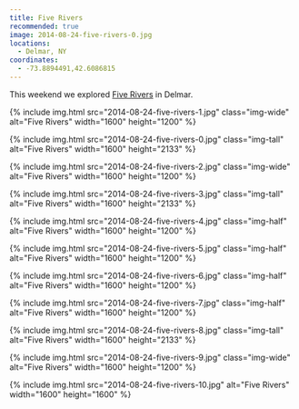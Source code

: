 ```yaml
---
title: Five Rivers
recommended: true
image: 2014-08-24-five-rivers-0.jpg
locations:
  - Delmar, NY
coordinates:
  - -73.8894491,42.6086815
---
```


This weekend we explored [Five Rivers](http://www.friendsoffiverivers.org/) in Delmar.

<div class="photos">

{% include img.html src="2014-08-24-five-rivers-1.jpg" class="img-wide" alt="Five Rivers" width="1600" height="1200" %}

{% include img.html src="2014-08-24-five-rivers-0.jpg" class="img-tall" alt="Five Rivers" width="1600" height="2133" %}

{% include img.html src="2014-08-24-five-rivers-2.jpg" class="img-wide" alt="Five Rivers" width="1600" height="1200" %}

{% include img.html src="2014-08-24-five-rivers-3.jpg" class="img-tall" alt="Five Rivers" width="1600" height="2133" %}

{% include img.html src="2014-08-24-five-rivers-4.jpg" class="img-half" alt="Five Rivers" width="1600" height="1200" %}

{% include img.html src="2014-08-24-five-rivers-5.jpg" class="img-half" alt="Five Rivers" width="1600" height="1200" %}

{% include img.html src="2014-08-24-five-rivers-6.jpg" class="img-half" alt="Five Rivers" width="1600" height="1200" %}

{% include img.html src="2014-08-24-five-rivers-7.jpg" class="img-half" alt="Five Rivers" width="1600" height="1200" %}

{% include img.html src="2014-08-24-five-rivers-8.jpg" class="img-tall" alt="Five Rivers" width="1600" height="2133" %}

{% include img.html src="2014-08-24-five-rivers-9.jpg" class="img-wide" alt="Five Rivers" width="1600" height="1200" %}

{% include img.html src="2014-08-24-five-rivers-10.jpg" alt="Five Rivers" width="1600" height="1600" %}

</div>
